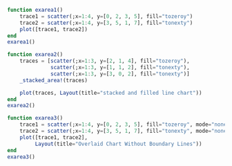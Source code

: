 ```julia
function exarea1()
    trace1 = scatter(;x=1:4, y=[0, 2, 3, 5], fill="tozeroy")
    trace2 = scatter(;x=1:4, y=[3, 5, 1, 7], fill="tonexty")
    plot([trace1, trace2])
end
exarea1()
```


<div id="f61bcc39-ef9e-4ac0-895a-194e5430ef51"></div>

<script>
   thediv = document.getElementById('f61bcc39-ef9e-4ac0-895a-194e5430ef51');
var data = [{"type":"scatter","y":[0,2,3,5],"x":[1,2,3,4],"fill":"tozeroy"},{"type":"scatter","y":[3,5,1,7],"x":[1,2,3,4],"fill":"tonexty"}]
var layout = {"margin":{"r":50,"l":50,"b":50,"t":60}}

Plotly.plot(thediv, data,  layout, {showLink: false});

 </script>



```julia
function exarea2()
    traces = [scatter(;x=1:3, y=[2, 1, 4], fill="tozeroy"),
              scatter(;x=1:3, y=[1, 1, 2], fill="tonexty"),
              scatter(;x=1:3, y=[3, 0, 2], fill="tonexty")]
    _stacked_area!(traces)

    plot(traces, Layout(title="stacked and filled line chart"))
end
exarea2()
```


<div id="48c674b6-44a4-4961-8435-14366f4b8b84"></div>

<script>
   thediv = document.getElementById('48c674b6-44a4-4961-8435-14366f4b8b84');
var data = [{"type":"scatter","y":[2,1,4],"x":[1,2,3],"fill":"tozeroy"},{"type":"scatter","y":[3,2,6],"x":[1,2,3],"fill":"tonexty"},{"type":"scatter","y":[6,2,8],"x":[1,2,3],"fill":"tonexty"}]
var layout = {"title":"stacked and filled line chart","margin":{"r":50,"l":50,"b":50,"t":60}}

Plotly.plot(thediv, data,  layout, {showLink: false});

 </script>



```julia
function exarea3()
    trace1 = scatter(;x=1:4, y=[0, 2, 3, 5], fill="tozeroy", mode="none")
    trace2 = scatter(;x=1:4, y=[3, 5, 1, 7], fill="tonexty", mode="none")
    plot([trace1, trace2],
         Layout(title="Overlaid Chart Without Boundary Lines"))
end
exarea3()
```


<div id="d3fbabc1-e88e-4f54-a5eb-7b84b8c5d534"></div>

<script>
   thediv = document.getElementById('d3fbabc1-e88e-4f54-a5eb-7b84b8c5d534');
var data = [{"type":"scatter","y":[0,2,3,5],"x":[1,2,3,4],"fill":"tozeroy","mode":"none"},{"type":"scatter","y":[3,5,1,7],"x":[1,2,3,4],"fill":"tonexty","mode":"none"}]
var layout = {"title":"Overlaid Chart Without Boundary Lines","margin":{"r":50,"l":50,"b":50,"t":60}}

Plotly.plot(thediv, data,  layout, {showLink: false});

 </script>



